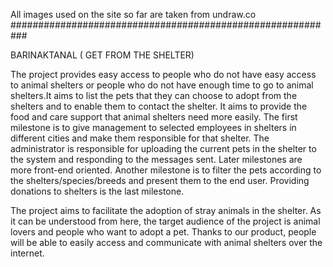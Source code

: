 All images used on the site so far are taken from undraw.co
###########################################################

BARINAKTANAL ( GET FROM THE SHELTER)

The project provides easy access to people who do not have easy access to animal shelters or people who do not have enough time to go to animal shelters.It aims to list the pets that they can choose to adopt from the shelters and to enable them to contact the shelter. It aims to provide the food and care support that animal shelters need more easily. The first milestone is to give management to selected employees in shelters in different cities and make them responsible for that shelter. The administrator is responsible for uploading the current pets in the shelter to the system and responding to the messages sent. Later milestones are more front-end oriented. Another milestone is to filter the pets according to the shelters/species/breeds and present them to the end user. Providing donations to shelters is the last milestone.

The project aims to facilitate the adoption of stray animals in the shelter. As it can be understood from here, the target audience of the project is animal lovers and people who want to adopt a pet. Thanks to our product, people will be able to easily access and communicate with animal shelters over the internet.
